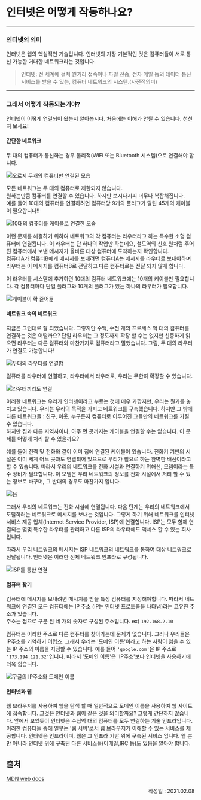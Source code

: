 # 인터넷은 어떻게 작동하나요?

---

### 인터넷의 의미

인터넷은 웹의 핵심적인 기술입니다. 인터넷의 가장 기본적인 것은 컴퓨터들이 서로 통신 가능한 거대한 네트워크라는 것입니다.

> 인터넷: 전 세계에 걸쳐 원거리 접속이나 파일 전송, 전자 메일 등의 데이터 통신 서비스를 받을 수 있는, 컴퓨터 네트워크의 시스템.(사전적의미)

---

### 그래서 어떻게 작동되는거야?

인터넷이 어떻게 연결되어 왔는지 알아봅시다. 처음에는 이해가 안될 수 있습니다. 천천히 보세요!

#### 간단한 네트워크

두 대의 컴퓨터가 통신하는 경우 물리적(WiFi 또는 Bluetooth 시스템)으로 연결해야 합니다.

![오로지 두개의 컴퓨터만 연결된 모습](https://developer.mozilla.org/en-US/docs/Learn/Common_questions/How_does_the_Internet_work/internet-schema-1.png)

모든 네트워크는 두 대의 컴퓨터로 제한되지 않습니다.  
원하는만큼 컴퓨터를 연결할 수 있습니다. 하지만 보시다시피 너무나 복잡해집니다.  
예를 들어 10대의 컴퓨터를 연결하려면 컴퓨터당 9개의 플러그가 달린 45개의 케이블이 필요합니다!!

![10대의 컴퓨터를 케이블로 연결한 모습](https://mdn.mozillademos.org/files/8443/internet-schema-2.png)

이런 문제를 해결하기 위하여 네트워크의 각 컴퓨터는 라우터라고 하는 특수한 소형 컴퓨터에 연결됩니다. 이 라우터는 단 하나의 작업만 하는데요, 철도역의 신호 원처럼 주어진 컴퓨터에서 보낸 메시지가 올바른 대상 컴퓨터에 도착하는지 확인합니다.  
컴퓨터A가 컴퓨터B에게 메시지를 보내려면 컴퓨터A는 메시지를 라우터로 보내야하며 라우터는 이 메시지를 컴퓨터B로 전달하고 다른 컴퓨터로는 전달 되지 않게 합니다.

이 라우터를 시스템에 추가하면 10대의 컴퓨터 네트워크에는 10개의 케이블만 필요합니다. 각 컴퓨터마다 단일 플러그와 10개의 플러그가 있는 하나의 라우터가 필요합니다.

![케이블이 확 줄어듦](https://mdn.mozillademos.org/files/8445/internet-schema-3.png)

#### 네트워크 속의 네트워크

지금은 그런대로 잘 되었습니다. 그렇지만 수백, 수천 개의 프로세스 억 대의 컴퓨터를 연결하는 것은 어떨까요? 단일 라우터는 그 정도까지 확장 할 수는 없지만 신중하게 읽으면 라우터는 다른 컴퓨터와 마찬가지로 컴퓨터라고 말했습니다. 그럼, 두 대의 라우터가 연결도 가능합니다!

![두대의 라우터를 연결함](https://mdn.mozillademos.org/files/8447/internet-schema-4.png)

컴퓨터를 라우터에 연결하고, 라우터에서 라우터로, 우리는 무한히 확장할 수 있습니다.

![라우터끼리도 연결](https://mdn.mozillademos.org/files/8449/internet-schema-5.png)

이러한 네트워크는 우리가 인터넷이라고 부르는 것에 매우 가깝지만, 우리는 뭔가를 놓치고 있습니다. 우리는 우리의 목적을 가지고 네트워크를 구축했습니다. 하지만 그 밖에 다른 네트워크들 : 친구, 이웃, 누구든지 컴퓨터로 이루어진 그들만의 네트워크를 가질 수 있습니다.  
하지만 집과 다른 지역사이나, 아주 먼 곳까지는 케이블을 연결할 수는 없습니다. 이 문제를 어떻게 처리 할 수 있을까요?

예를 들어 전력 및 전화와 같이 이미 집에 연결된 케이블이 있습니다. 전화기 기반의 시설은 이미 세계 어느 곳과도 연결되어 있으므로 우리가 필요로 하는 완벽한 배선이라고 할 수 있습니다. 따라서 우리의 네트워크를 전화 시설과 연결하기 위해선, 모뎀이라는 특수 장비가 필요합니다. 이 모뎀은 우리 네트워크의 정보를 전화 시설에서 처리 할 수 있는 정보로 바꾸며, 그 반대의 경우도 마찬가지 입니다.

![음](https://mdn.mozillademos.org/files/8451/internet-schema-6.png)

그래서 우리의 네트워크는 전화 시설에 연결됩니다. 다음 단계는 우리의 네트워크에서 도달하려는 네트워크로 메시지를 보내는 것입니다. 그렇게 하기 위해 네트워크를 인터넷 서비스 제공 업체(Internet Service Provider, ISP)에 연결합니다. ISP는 모두 함께 연결되는 몇몇 특수한 라우터를 관리하고 다른 ISP의 라우터에도 액세스 할 수 있는 회사입니다.

따라서 우리 네트워크의 메시지는 ISP 네트워크의 네트워크를 통하여 대상 네트워크로 전달됩니다. 인터넷은 이러한 전체 네트워크 인프라로 구성됩니다.

![ISP를 통한 연결](https://mdn.mozillademos.org/files/8453/internet-schema-7.png)

#### 컴퓨터 찾기

컴퓨터에 메시지를 보내려면 메시지를 받을 특정 컴퓨터를 지정해야합니다. 따라서 네트워크에 연결된 모든 컴퓨터에는 IP 주소 (IP는 인터넷 프로토콜을 나타냄)라는 고유한 주소가 있습니다.  
주소는 점으로 구분 된 네 개의 숫자로 구성된 주소입니다. ex) `192.168.2.10`

컴퓨터는 이러한 주소로 다른 컴퓨터를 찾아가는데 문제가 없습니다. 그러나 우리들은 IP주소를 기억하기 어렵죠. 그래서 우리는 '도메인 이름'이라고 하는 사람이 읽을 수 있는 IP 주소의 이름을 지정할 수 있습니다. 예를 들어 `'google.com'`은 IP 주소로 `'173.194.121.32'`입니다. 따라서 '도메인 이름'은 'IP주소'보다 인터넷을 사용하기에 더욱 쉽습니다.

![구글의 IP주소와 도메인 이름](https://mdn.mozillademos.org/files/8405/dns-ip.png)

#### 인터넷과 웹

웹 브라우저를 사용하여 웹을 탐색 할 때 일반적으로 도메인 이름을 사용하여 웹 사이트에 접속합니다. 그것은 인터넷과 웹이 같은 것을 의미할까요? 그렇게 간단하지 않습니다. 앞에서 보았듯이 인터넷은 수십억 대의 컴퓨터를 모두 연결하는 기술 인프라입니다.  
이러한 컴퓨터들 중에 일부는 '웹 서버'로서 웹 브라우저가 이해할 수 있는 서비스를 제공합니다. 인터넷은 인프라이며, 웹은 그 인프라 기반 위에 구축된 서비스 입니다. 웹 뿐만 아니라 인터넷 위에 구축된 다른 서비스들(이메일,IRC 등)도 있음을 알아야 합니다.

## 출처

[MDN web docs](https://developer.mozilla.org/ko/docs/Learn/Common_questions/How_does_the_Internet_work)

<div style="text-align: right">작성일 : 2021.02.08</div>
